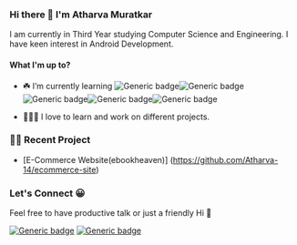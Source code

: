 ### Hi there 👋 I'm Atharva Muratkar

I am currently in Third Year studying Computer Science and Engineering. I have keen interest in Android Development.

#### What I'm up to?


- ☘️ I’m currently learning ![Generic badge](https://img.shields.io/badge/Next.js-blue.svg?style=for-the-badge)![Generic badge](https://img.shields.io/badge/React.js-cyan.svg?style=for-the-badge)![Generic badge](https://img.shields.io/badge/HTML5-orange.svg?style=for-the-badge)![Generic badge](https://img.shields.io/badge/CSS3-purple.svg?style=for-the-badge)![Generic badge](https://img.shields.io/badge/JavaScript-yellow.svg?style=for-the-badge)

- 👨🏻‍🔧 I love to learn and work on different projects.

### 👷‍♂️ Recent Project

- [E-Commerce Website(ebookheaven)] (https://github.com/Atharva-14/ecommerce-site)

### Let's Connect 😀

Feel free to have productive talk or just a friendly Hi 👋

[![Generic badge](https://img.shields.io/badge/Linkedin-blue.svg?style=for-the-badge)](https://www.linkedin.com/in/Atharva-Muratkar/)
[![Generic badge](https://img.shields.io/badge/Twitter-blue.svg?style=for-the-badge)](https://twitter.com/Atharva9422?s=09)





